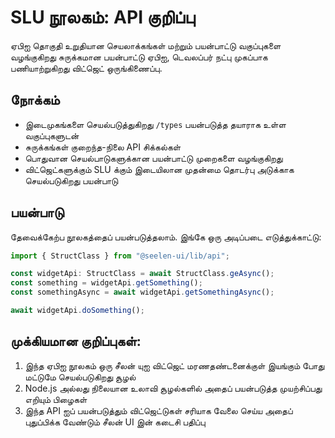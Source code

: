 # **SLU நூலகம்: API குறிப்பு**

ஏபிஐ தொகுதி உறுதியான செயலாக்கங்கள் மற்றும் பயன்பாட்டு வகுப்புகளை வழங்குகிறது 
சுருக்கமான பயன்பாட்டு ஏபிஐ, டெவலப்பர் நட்பு முகப்பாக பணியாற்றுகிறது 
விட்ஜெட் ஒருங்கிணைப்பு.

## **நோக்கம்**

* இடைமுகங்களை செயல்படுத்துகிறது `/types` பயன்படுத்த தயாராக உள்ள வகுப்புகளுடன்
* சுருக்கங்கள் குறைந்த-நிலை API சிக்கல்கள்
* பொதுவான செயல்பாடுகளுக்கான பயன்பாட்டு முறைகளை வழங்குகிறது
* விட்ஜெட்களுக்கும் SLU க்கும் இடையிலான முதன்மை தொடர்பு அடுக்காக செயல்படுகிறது 
  பயன்பாடு

## **பயன்பாடு**

தேவைக்கேற்ப நூலகத்தைப் பயன்படுத்தலாம். இங்கே ஒரு அடிப்படை எடுத்துக்காட்டு:

```ts
import { StructClass } from "@seelen-ui/lib/api";

const widgetApi: StructClass = await StructClass.geAsync();
const something = widgetApi.getSomething();
const somethingAsync = await widgetApi.getSomethingAsync();

await widgetApi.doSomething();
```

## **முக்கியமான குறிப்புகள்:**

1. இந்த ஏபிஐ நூலகம் ஒரு சீலன் யுஐ விட்ஜெட் மரணதண்டனைக்குள் இயங்கும் போது மட்டுமே செயல்படுகிறது 
   சூழல்
2. Node.js அல்லது நிலையான உலாவி சூழல்களில் அதைப் பயன்படுத்த முயற்சிப்பது எறியும் 
   பிழைகள்
3. இந்த API ஐப் பயன்படுத்தும் விட்ஜெட்டுகள் சரியாக வேலை செய்ய அதைப் புதுப்பிக்க வேண்டும் 
   சீலன் UI இன் கடைசி பதிப்பு
